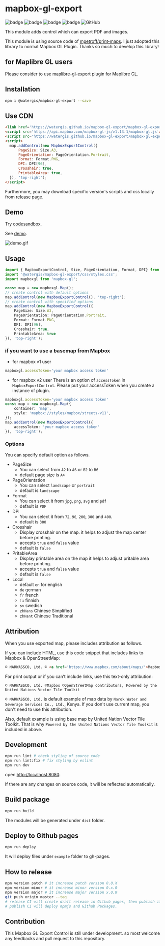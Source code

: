 # mapbox-gl-export

![badge](https://github.com/watergis/mapbox-gl-export/workflows/build/badge.svg)
![badge](https://github.com/watergis/mapbox-gl-export/workflows/deploy%20gh-pages/badge.svg)
![badge](https://github.com/watergis/mapbox-gl-export/workflows/Release%20Draft/badge.svg)
![badge](https://github.com/watergis/mapbox-gl-export/workflows/Node.js%20Package/badge.svg)
![GitHub](https://img.shields.io/github/license/watergis/mapbox-gl-export)

This module adds control which can export PDF and images.

This module is using source code of [mpetroff/print-maps](https://github.com/mpetroff/print-maps). I just adopted this library to normal Mapbox GL Plugin. Thanks so much to develop this library!

## for Maplibre GL users

Please consider to use [maplibre-gl-export](https://github.com/watergis/maplibre-gl-export) plugin for Maplibre GL.

## Installation

```bash
npm i @watergis/mapbox-gl-export --save
```

## Use CDN

```html
<link href='https://watergis.github.io/mapbox-gl-export/mapbox-gl-export.css' rel='stylesheet' />
<script src='https://api.mapbox.com/mapbox-gl-js/v1.13.1/mapbox-gl.js'></script>
<script src="https://watergis.github.io/mapbox-gl-export/mapbox-gl-export.js"></script>
<script>
  map.addControl(new MapboxExportControl({
      PageSize: Size.A3,
      PageOrientation: PageOrientation.Portrait,
      Format: Format.PNG,
      DPI: DPI[96],
      Crosshair: true,
      PrintableArea: true,
  }), 'top-right');
</script>
```

Furthermore, you may download specific version's scripts and css locally from [release](https://github.com/watergis/mapbox-gl-export/releases) page.

## Demo

Try [codesandbox](https://codesandbox.io/s/mapbox-gl-export-8x4lw?file=/src/index.ts).

See [demo](https://watergis.github.io/mapbox-gl-export/#12/-1.08551/35.87063).

![demo.gif](./demo.gif)

## Usage

```ts
import { MapboxExportControl, Size, PageOrientation, Format, DPI} from "@watergis/mapbox-gl-export";
import '@watergis/mapbox-gl-export/css/styles.css';
import mapboxgl from 'mapbox-gl';

const map = new mapboxgl.Map();
// create control with default options
map.addControl(new MapboxExportControl(), 'top-right');
// create control with specified options
map.addControl(new MapboxExportControl({
    PageSize: Size.A3,
    PageOrientation: PageOrientation.Portrait,
    Format: Format.PNG,
    DPI: DPI[96],
    Crosshair: true,
    PrintableArea: true
}), 'top-right');
```

### if you want to use a basemap from Mapbox

- for mapbox v1 user

```ts
mapboxgl.accessToken='your mapbox access token'
```

- for mapbox v2 user
There is an option of `accessToken` in `MapboxExportControl`. Please put your accessToken when you create a instance of plugin.

```ts
mapboxgl.accessToken='your mapbox access token'
const map = new mapboxgl.Map({
    container: 'map',
    style: 'mapbox://styles/mapbox/streets-v11',
});
map.addControl(new MapboxExportControl({
    accessToken: 'your mapbox access token'
}), 'top-right');
```

### Options

You can specify default option as follows.

- PageSize
  - You can select from `A2` to `A6` or `B2` to `B6`
  - default page size is `A4`
- PageOrientation
  - You can select `landscape` or `portrait`
  - default is `landscape`
- Format
  - You can select it from `jpg`, `png`, `svg` and `pdf`
  - default is `PDF`
- DPI
  - You can select it from `72`, `96`, `200`, `300` and `400`.
  - default is `300`
- Crosshair
  - Display crosshair on the map. it helps to adjust the map center before printing.
  - accepts `true` and `false` value
  - default is `false`
- PritableArea
  - Display printable area on the map it helps to adjust pritable area before printing.
  - accepts `true` and `false` value
  - default is `false`
- Local
  - default `en` for english
  - `de` german
  - `fr` french
  - `fi` finnish
  - `sv` swedish
  - `zhHans` Chinese Simplified
  - `zhHant` Chinese Traditional
## Attribution

When you use exported map, please includes attribution as follows.

If you can include HTML, use this code snippet that includes links to Mapbox & OpenStreetMap:

```html
© NARWASSCO, Ltd. © <a href='https://www.mapbox.com/about/maps/'>Mapbox</a> © <a href='https://www.openstreetmap.org/copyright'>OpenStreetMap</a> <strong><a href='https://www.mapbox.com/map-feedback/' target='_blank'>Improve this map</a></strong>Powered by the United Nations Vector Tile Toolkit
```

For print output or if you can’t include links, use this text-only attribution:

```
© NARWASSCO, Ltd. ©Mapbox ©OpenStreetMap contributors, Powered by the United Nations Vector Tile Toolkit
```

`© NARWASSCO, Ltd.` is default example of map data by `Narok Water and Sewerage Services Co., Ltd.`, Kenya. If you don't use current map, you don't need to use this attribution.

Also, default example is using base map by United Nation Vector Tile Toolkit. That is why `Powered by the United Nations Vector Tile Toolkit` is included in above.

## Development

```bash
npm run lint # check styling of source code
npm run lint:fix # fix styling by eslint
npm run dev
```

open [http://localhost:8080](http://localhost:8080).

If there are any changes on source code, it will be reflected automatically.

## Build package

```bash
npm run build
```

The modules will be generated under `dist` folder.

## Deploy to Github pages

```bash
npm run deploy
```

It will deploy files under `example` folder to gh-pages.

## How to release

```zsh
npm version patch # it increase patch version 0.0.X
npm version minor # it increase minor version 0.x.0
npm version major # it increase major version x.0.0
git push origin master --tag
# release CI will create draft release in Github pages, then publish it if it is ready.
# publish CI will deploy npmjs and Github Packages.
```

## Contribution

This Mapbox GL Export Control is still under development. so most welcome any feedbacks and pull request to this repository.
